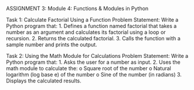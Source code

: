 ASSIGNMENT 3:
Module 4: Functions & Modules in Python 

Task 1: Calculate Factorial Using a Function 
Problem Statement: Write a Python program that:
    1.   Defines a function named factorial that takes a number as an argument and calculates its factorial using a loop or recursion.
    2.   Returns the calculated factorial.
    3.   Calls the function with a sample number and prints the output.

Task 2: Using the Math Module for Calculations
Problem Statement: Write a Python program that:
    1.   Asks the user for a number as input.
    2.   Uses the math module to calculate the:
    o   Square root of the number
    o   Natural logarithm (log base e) of the number
    o   Sine of the number (in radians)
    3.   Displays the calculated results.